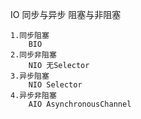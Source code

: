 IO 同步与异步 阻塞与非阻塞

    1.同步阻塞
        BIO
    2.同步非阻塞
        NIO 无Selector
    3.异步阻塞
        NIO Selector 
    4.异步非阻塞
        AIO AsynchronousChannel




